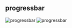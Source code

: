 ## progressbar
![progressbar](https://user-images.githubusercontent.com/63346676/85366137-5e235980-b544-11ea-86e1-3c2f70f68657.gif)
![progressbar](https://user-images.githubusercontent.com/63346676/85366419-eefa3500-b544-11ea-9efc-470f0b79303c.gif)
